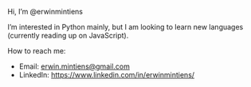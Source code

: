 Hi, I’m @erwinmintiens

I’m interested in Python mainly, but I am looking to learn new languages (currently reading up on JavaScript).

How to reach me:
- Email: erwin.mintiens@gmail.com
- LinkedIn: https://www.linkedin.com/in/erwinmintiens/

